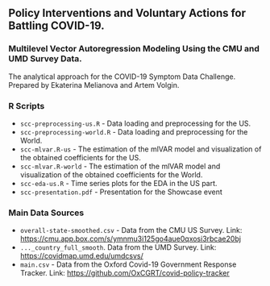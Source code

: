 ## Policy Interventions and Voluntary Actions for Battling COVID-19.
### Multilevel Vector Autoregression Modeling Using the CMU and UMD Survey Data.

The analytical approach for the COVID-19 Symptom Data Challenge.\
Prepared by Ekaterina Melianova and Artem Volgin.

### R Scripts
* `scc-preprocessing-us.R` - Data loading and preprocessing for the US.
* `scc-preprocessing-world.R` - Data loading and preprocessing for the World.
* `scc-mlvar.R-us` - The estimation of the mlVAR model and visualization of the obtained coefficients for the US.
* `scc-mlvar.R-world` - The estimation of the mlVAR model and visualization of the obtained coefficients for the World.
* `scc-eda-us.R` - Time series plots for the EDA in the US part.
* `scc-presentation.pdf` - Presentation for the Showcase event

### Main Data Sources
* `overall-state-smoothed.csv` - Data from the CMU US Survey. Link: https://cmu.app.box.com/s/ymnmu3i125go4aue0qxosi3rbcae20bj
* `..._country_full_smooth`. Data from the UMD Survey. Link: https://covidmap.umd.edu/umdcsvs/
* `main.csv` - Data from the Oxford Covid-19 Government Response Tracker. Link: https://github.com/OxCGRT/covid-policy-tracker

